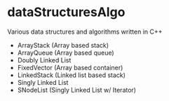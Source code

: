 # dataStructuresAlgo
Various data structures and algorithms written in C++

* ArrayStack (Array based stack) 
* ArrayQueue (Array based queue)
* Doubly Linked List
* FixedVector (Array based container)
* LinkedStack (Linked list based stack)
* Singly Linked List
* SNodeList (Singly Linked List w/ Iterator)

